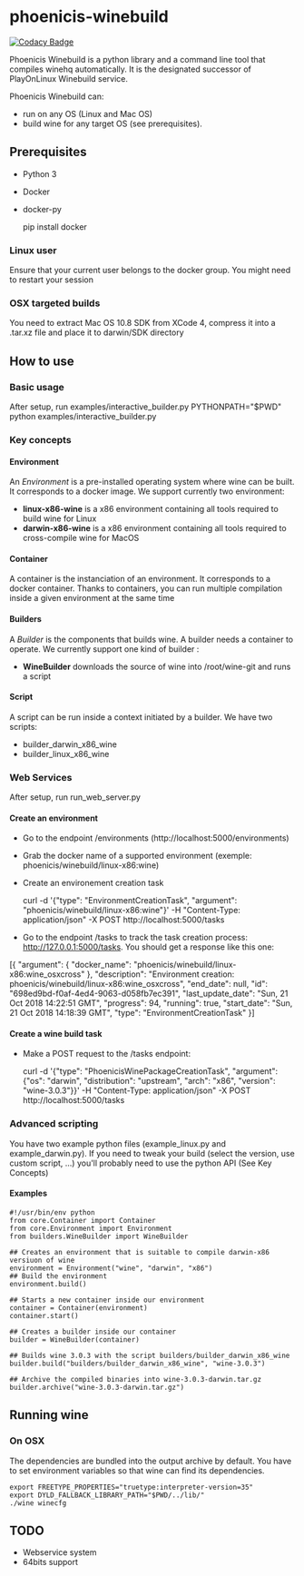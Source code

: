 # phoenicis-winebuild

[![Codacy Badge](https://api.codacy.com/project/badge/Grade/5a2ba048397a4c3dac18682b6045b9c6)](https://app.codacy.com/app/PhoenicisOrg/phoenicis-winebuild?utm_source=github.com&utm_medium=referral&utm_content=PhoenicisOrg/phoenicis-winebuild&utm_campaign=Badge_Grade_Dashboard)

Phoenicis Winebuild is a python library and a command line tool that compiles winehq automatically. It is the designated successor of PlayOnLinux Winebuild service.

Phoenicis Winebuild can:
  - run on any OS (Linux and Mac OS)
  - build wine for any target OS (see prerequisites).

## Prerequisites
  - Python 3
  - Docker
  - docker-py

    pip install docker

### Linux user
Ensure that your current user belongs to the docker group. You might need to restart your session

### OSX targeted builds
You need to extract Mac OS 10.8 SDK from XCode 4, compress it into a .tar.xz file and place it to darwin/SDK directory  




## How to use
### Basic usage
After setup, run examples/interactive_builder.py
   PYTHONPATH="$PWD" python examples/interactive_builder.py  

### Key concepts
#### Environment
An *Environment* is a pre-installed operating system where wine can be built. It corresponds to a docker image. We support currently two environment:

  - **linux-x86-wine** is a x86 environment containing all tools required to build wine for Linux
  - **darwin-x86-wine** is a x86 environment containing all tools required to cross-compile wine for MacOS

#### Container
A container is the instanciation of an environment. It corresponds to a docker container. Thanks to containers, you can run multiple compilation inside a given environment at the same time

#### Builders
A *Builder* is the components that builds wine. A builder needs a container to operate. We currently support one kind of builder :

  - **WineBuilder** downloads the source of wine into /root/wine-git and runs a script

#### Script
A script can be run inside a context initiated by a builder. We have two scripts:
  - builder_darwin_x86_wine
  - builder_linux_x86_wine

### Web Services
After setup, run run_web_server.py

#### Create an environment
 - Go to the endpoint /environments (http://localhost:5000/environments)
 - Grab the docker name of a supported environment (exemple: phoenicis/winebuild/linux-x86:wine)
 - Create an environement creation task

    curl -d '{"type": "EnvironmentCreationTask", "argument": "phoenicis/winebuild/linux-x86:wine"}' -H "Content-Type: application/json" -X POST http://localhost:5000/tasks

 * Go to the endpoint /tasks to track the task creation process: http://127.0.0.1:5000/tasks. You should get a response like this one:

 [{
   "argument": {
     "docker_name": "phoenicis/winebuild/linux-x86:wine_osxcross"
   },
   "description": "Environment creation: phoenicis/winebuild/linux-x86:wine_osxcross",
   "end_date": null,
   "id": "698ed9bd-f0af-4ed4-9063-d058fb7ec391",
   "last_update_date": "Sun, 21 Oct 2018 14:22:51 GMT",
   "progress": 94,
   "running": true,
   "start_date": "Sun, 21 Oct 2018 14:18:39 GMT",
   "type": "EnvironmentCreationTask"
  }]

#### Create a wine build task
 - Make a POST request to the /tasks endpoint:

    curl -d '{"type": "PhoenicisWinePackageCreationTask", "argument": {"os": "darwin", "distribution": "upstream", "arch": "x86", "version": "wine-3.0.3"}}' -H "Content-Type: application/json" -X POST http://localhost:5000/tasks

### Advanced scripting
You have two example python files (example_linux.py and example_darwin.py). If you need to tweak your build (select the version, use custom script, ...) you'll probably need to use the python API (See Key Concepts)

#### Examples
    #!/usr/bin/env python
    from core.Container import Container
    from core.Environment import Environment
    from builders.WineBuilder import WineBuilder

    ## Creates an environment that is suitable to compile darwin-x86 versiuon of wine
    environment = Environment("wine", "darwin", "x86")
    ## Build the environment
    environment.build()

    ## Starts a new container inside our environment
    container = Container(environment)
    container.start()

    ## Creates a builder inside our container
    builder = WineBuilder(container)

    ## Builds wine 3.0.3 with the script builders/builder_darwin_x86_wine
    builder.build("builders/builder_darwin_x86_wine", "wine-3.0.3")

    ## Archive the compiled binaries into wine-3.0.3-darwin.tar.gz
    builder.archive("wine-3.0.3-darwin.tar.gz")

## Running wine
### On OSX
The dependencies are bundled into the output archive by default.
You have to set environment variables so that wine can find its dependencies.

    export FREETYPE_PROPERTIES="truetype:interpreter-version=35"
    export DYLD_FALLBACK_LIBRARY_PATH="$PWD/../lib/"
    ./wine winecfg

## TODO
  - Webservice system
  - 64bits support
